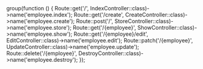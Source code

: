 <?php

namespace App\Http\Controllers\Employee;

use App\Http\Controllers\Controller;
use App\Models\Employee;
use Illuminate\Http\Request;

class IndexController extends Controller
{
    public function __invoke()
    {
       $employees = Employee::all(); 
       return view('employee.index',compact('employees'));
    }
}

<?php

use Illuminate\Support\Facades\Route;
use App\Http\Controllers\Employee\IndexController;
use App\Http\Controllers\Employee\CreateController;
use App\Http\Controllers\Employee\StoreController;
use App\Http\Controllers\Employee\ShowController;
use App\Http\Controllers\Employee\EditController;
use App\Http\Controllers\Employee\UpdateController;
use App\Http\Controllers\Employee\DestroyController;

Route::prefix('employees')->group(function () {
    Route::get('/', IndexController::class)->name('employee.index');
    Route::get('/create', CreateController::class)->name('employee.create');
    Route::post('/', StoreController::class)->name('employee.store');
    Route::get('/{employee}', ShowController::class)->name('employee.show');
    Route::get('/{employee}/edit', EditController::class)->name('employee.edit');
    Route::patch('/{employee}', UpdateController::class)->name('employee.update');
    Route::delete('/{employee}', DestroyController::class)->name('employee.destroy');
});
